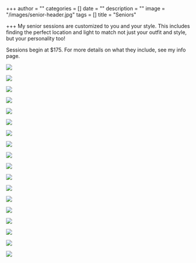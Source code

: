 +++
author = ""
categories = []
date = ""
description = ""
image = "/images/senior-header.jpg"
tags = []
title = "Seniors"

+++
My senior sessions are customized to you and your style. This includes finding the perfect location and light to match not just your outfit and style, but your personality too! 

Sessions begin at $175.  For more details on what they include, see my info page.

![](/images/img_2965.jpg)

![](/images/img_2924.jpg)

![](/images/img_2961.jpg)

![](/images/img_2933.jpg)

![](/images/img_7092.jpg)

![](/images/img_7029.jpg)

![](/images/img_7386.jpg)

![](/images/img_2445.jpg)

![](/images/img_2458.jpg)

![](/images/img_2452.jpg)

![](/images/img_2015.jpg)

![](/images/img_2049.jpg)

![](/images/img_1483.jpg)

![](/images/img_1489.jpg)

![](/images/img_1736.jpg)

![](/images/img_1724.jpg)

![](/images/img_1723.jpg)

![](/images/img_1565.jpg)